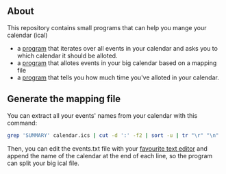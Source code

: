 ## About
This repository contains small programs that can help you mange your calendar (ical)

- a [program](https://raw.githubusercontent.com/jacadzaca/ical-utils/main/split_calendar_interactive.py) that iterates over all events in your calendar and asks you to which calendar it should be alloted.
- a [program](https://raw.githubusercontent.com/jacadzaca/ical-utils/main/split_calendar.py) that allotes events in your big calendar based on a mapping file
- a [program](https://raw.githubusercontent.com/jacadzaca/ical-utils/main/time_spent.py) that tells you how much time you've alloted in your calendar.

## Generate the mapping file
You can extract all your events' names from your calendar with this command:

```bash
grep 'SUMMARY' calendar.ics | cut -d ':' -f2 | sort -u | tr "\r" "\n" | awk NF > events.txt
```
Then, you can edit the events.txt file with your [favourite text editor](https://neovim.io/) and append the name of the calendar
at the end of each line, so the program can split your big ical file.

